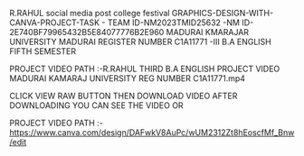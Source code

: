 R.RAHUL social media post college festival GRAPHICS-DESIGN-WITH-CANVA-PROJECT-TASK - TEAM ID-NM2023TMID25632 -NM ID-2E740BF79965432B5E84077776B2E960
MADURAI KMARAJAR UNIVERSITY MADURAI REGISTER NUMBER C1A11771 -III B.A ENGLISH FIFTH SEMESTER


PROJECT VIDEO PATH :-R.RAHUL THIRD B.A ENGLISH PROJECT VIDEO MADURAI KAMARAJ UNIVERSITY REG NUMBER C1A11771.mp4 

CLICK VIEW RAW BUTTON THEN DOWNLOAD VIDEO AFTER DOWNLOADING YOU CAN SEE THE VIDEO 
OR

PROJECT VIDEO PATH :-   https://www.canva.com/design/DAFwkV8AuPc/wUM2312Zt8hEoscfMf_Bnw/edit
